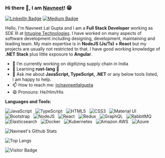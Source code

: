 ### Hi there 👋, I am [Navneet](https://navneetlal.github.io/)! 😁

[![LinkedIn Badge](https://img.shields.io/badge/-navneetlalgupta-blue?style=flat-square&logo=Linkedin&logoColor=white&link=https://www.linkedin.com/in/navneetlalgupta/)](https://www.linkedin.com/in/navneetlalgupta/)
[![Medium Badge](https://img.shields.io/badge/-@navneetlalg-03a57a?style=flat-square&labelColor=000000&logo=Medium&link=https://navneetlalg.medium.com)](https://navneetlalg.medium.com)

<!--
**navneetlal/navneetlal** is a ✨ _special_ ✨ repository because its `README.md` (this file) appears on your GitHub profile.

Here are some ideas to get you started:

- 🔭 I’m currently working on ...
- 🌱 I’m currently learning ...
- 👯 I’m looking to collaborate on ...
- 🤔 I’m looking for help with ...
- 💬 Ask me about ...
- 📫 How to reach me: ...
- 😄 Pronouns: ...
- ⚡ Fun fact: ...
-->

Hello, I'm Navneet Lal Gupta and I am a **Full Stack Developer** working as SDE III at [Intugine Technologies](https://www.intugine.com). I have worked on many aspects of software development including designing, development, maintaining and leading team. My main expertise is in **NodeJS (Js/Ts) + React** but my projects are usually not restricted to that. I have good working knowledge of **.NET Stack** plus little exposure to **Angular**.

- 🔭 I’m currently working on digitizing supply chain in India
- 🌱 Learning **rust-lang** 🦀
- 💬 Ask me about **JavaScript, TypeScript, .NET** or any below tools listed, I am happy to help.
- 📫 How to reach me: [in/navneetlalgupta](https://www.linkedin.com/in/navneetlalgupta/)
- 😄 Pronouns: He/Him/His

**Languages and Tools:** 

![JavaScript](https://img.shields.io/badge/-JavaScript-black?logo=javascript&style=social)&nbsp;&nbsp;
![TypeScript](https://img.shields.io/badge/-TypeScript-black?logo=typescript&style=social)&nbsp;&nbsp;
![HTML5](https://img.shields.io/badge/-HTML5-black?logo=html5&style=social)&nbsp;&nbsp;
![CSS3](https://img.shields.io/badge/-CSS3-black?logo=css3&style=social)&nbsp;&nbsp;
![Material UI](https://img.shields.io/badge/-Material_UI-black?logo=material-ui&style=social)&nbsp;&nbsp;
![Bootstrap](https://img.shields.io/badge/-Bootstrap-black?logo=bootstrap&style=social)&nbsp;&nbsp;
![NodeJS](https://img.shields.io/badge/-NodeJS-black?logo=node.js&style=social)&nbsp;&nbsp;
![React](https://img.shields.io/badge/-React-black?logo=react&style=social)&nbsp;&nbsp;
![Redux](https://img.shields.io/badge/-Redux-black?logo=redux&style=social)&nbsp;&nbsp;
![GraphQL](https://img.shields.io/badge/-GraphQL-black?logo=graphql&style=social)&nbsp;&nbsp;
![RabbitMQ](https://img.shields.io/badge/-RabbitMQ-black?logo=rabbitmq&style=social)&nbsp;&nbsp;
![Elasticsearch](https://img.shields.io/badge/-Elasticsearch-black?logo=elasticsearch&style=social)&nbsp;&nbsp;
![Docker](https://img.shields.io/badge/-Docker-black?logo=Docker&style=social)&nbsp;&nbsp;
![Kubernetes](https://img.shields.io/badge/-Kubernetes-black?logo=Kubernetes&style=social)&nbsp;&nbsp;
![Amazon AWS](https://img.shields.io/badge/-AWS-black?logo=amazon%20aws&style=social)&nbsp;&nbsp;
![Azure](https://img.shields.io/badge/-Azure-black?logo=microsoft%20azure&style=social)&nbsp;&nbsp;

![Navneet's Github Stats](https://github-readme-stats.vercel.app/api?username=navneetlal&count_private=true&show_icons=true&include_all_commits=true)
<br />

![Top Langs](https://github-language-stats.vercel.app/api/top-langs?username=navneetlal)

![Visitor Badge](https://visitor-badge.laobi.icu/badge?page_id=navneetlal.navneetlal)
